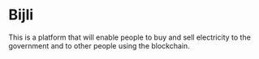 # Bijli

This is a platform that will enable people to buy and sell electricity to the government and to other people using the blockchain.
